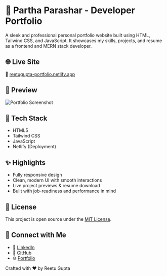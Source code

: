 # 💼 Partha Parashar - Developer Portfolio

A sleek and professional personal portfolio website built using HTML, Tailwind CSS, and JavaScript. It showcases my skills, projects, and resume as a frontend and MERN stack developer.

## 🌐 Live Site

🔗 [reetugupta-portfolio.netlify.app](https://reetugupta-portfolio.netlify.app/)

## 📸 Preview

![Portfolio Screenshot](./assets/preview.png)

## 🚀 Tech Stack

- HTML5  
- Tailwind CSS  
- JavaScript  
- Netlify (Deployment)

## ✨ Highlights

- Fully responsive design  
- Clean, modern UI with smooth interactions  
- Live project previews & resume download  
- Built with job-readiness and performance in mind

## 🧾 License

This project is open source under the [MIT License](LICENSE).

## 🤝 Connect with Me

- 🔗 [LinkedIn](https://www.linkedin.com/in/reetugupta07/)
- 🐙 [GitHub](https://github.com/ReetuGupta)
- 🌐 [Portfolio](https://reetugupta-portfolio.netlify.app/)

Crafted with ❤️ by Reetu Gupta
